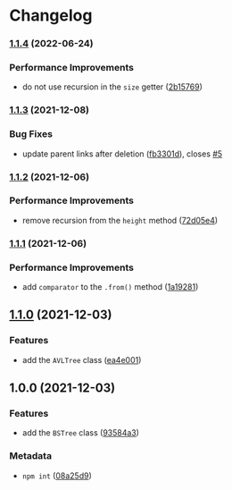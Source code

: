 # Changelog

### [1.1.4](https://github.com/vansergen/bstrees/compare/v1.1.3...v1.1.4) (2022-06-24)

### Performance Improvements

- do not use recursion in the `size` getter ([2b15769](https://github.com/vansergen/bstrees/commit/2b15769b7f74669a1296285904e64f03df5037de))

### [1.1.3](https://github.com/vansergen/bstrees/compare/v1.1.2...v1.1.3) (2021-12-08)

### Bug Fixes

- update parent links after deletion ([fb3301d](https://github.com/vansergen/bstrees/commit/fb3301d0ce0fbd6e2a1311a327f4acb3390f729f)), closes [#5](https://github.com/vansergen/bstrees/issues/5)

### [1.1.2](https://github.com/vansergen/bstrees/compare/v1.1.1...v1.1.2) (2021-12-06)

### Performance Improvements

- remove recursion from the `height` method ([72d05e4](https://github.com/vansergen/bstrees/commit/72d05e4e84623948bae3a5f9fe9a1f0b5cd50468))

### [1.1.1](https://github.com/vansergen/bstrees/compare/v1.1.0...v1.1.1) (2021-12-06)

### Performance Improvements

- add `comparator` to the `.from()` method ([1a19281](https://github.com/vansergen/bstrees/commit/1a192815340a2a62e5bc64e276e3f2c8c37758c7))

## [1.1.0](https://github.com/vansergen/bstrees/compare/v1.0.0...v1.1.0) (2021-12-03)

### Features

- add the `AVLTree` class ([ea4e001](https://github.com/vansergen/bstrees/commit/ea4e00154bd4ebeb31039748b6a01586e7811564))

## 1.0.0 (2021-12-03)

### Features

- add the `BSTree` class ([93584a3](https://github.com/vansergen/bstrees/commit/93584a30912838d03359ec8e8b2528521de8348b))

### Metadata

- `npm int` ([08a25d9](https://github.com/vansergen/bstrees/commit/08a25d99c6cf41426db311cace263f7995f1f2b6))

